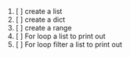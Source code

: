 1. [ ] create a list
2. [ ] create a dict
3. [ ] create a range
4. [ ] For loop a list to print out
5. [ ] For loop filter a list to print out

